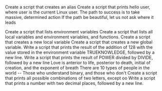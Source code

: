 Create a script that creates an alias
Create a script that prints hello user, where user is the current Linux user.
The path to success is to take massive, determined action
 If the path be beautiful, let us not ask where it leads

Create a script that lists environment variables
Create a script that lists all local variables and environment variables, and functions.
Create a script that creates a new local variable
Create a script that creates a new global variable.
Write a script that prints the result of the addition of 128 with the value stored in the environment variable TRUEKNOWLEDGE, followed by a new line.
Write a script that prints the result of POWER divided by DIVIDE, followed by a new line
Love is anterior to life, posterior to death, initial of creation, and the exponent of breath
There are 10 types of people in the world -- Those who understand binary, and those who don't
Create a script that prints all possible combinations of two letters, except oo
Write a script that prints a number with two decimal places, followed by a new line.
